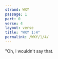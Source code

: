 ```yaml
---
strand: WXY
passage: 1
part: 0
verse: 4
layout: verse
title: "WXY 1:4"
permalink: /WXY/1/4/
---
```

"Oh, I wouldn't say that.
